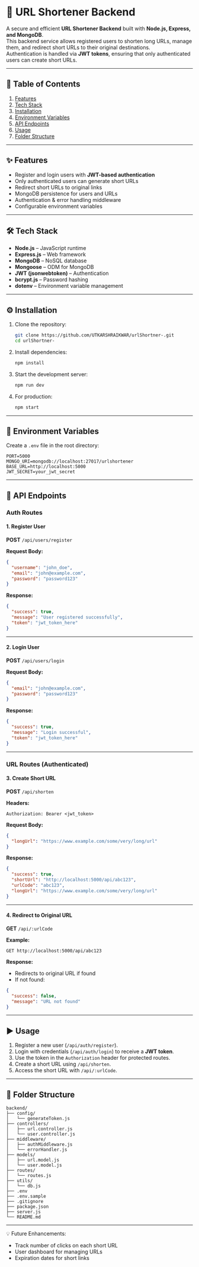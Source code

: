 # 🚀 URL Shortener Backend

A secure and efficient **URL Shortener Backend** built with **Node.js, Express, and MongoDB**.  
This backend service allows registered users to shorten long URLs, manage them, and redirect short URLs to their original destinations.  
Authentication is handled via **JWT tokens**, ensuring that only authenticated users can create short URLs.

---

## 📑 Table of Contents

1. [Features](#-features)
2. [Tech Stack](#-tech-stack)
3. [Installation](#-installation)
4. [Environment Variables](#-environment-variables)
5. [API Endpoints](#-api-endpoints)
6. [Usage](#-usage)
7. [Folder Structure](#-folder-structure)

---

## ✨ Features

- Register and login users with **JWT-based authentication**
- Only authenticated users can generate short URLs
- Redirect short URLs to original links
- MongoDB persistence for users and URLs
- Authentication & error handling middleware
- Configurable environment variables

---

## 🛠 Tech Stack

- **Node.js** – JavaScript runtime
- **Express.js** – Web framework
- **MongoDB** – NoSQL database
- **Mongoose** – ODM for MongoDB
- **JWT (jsonwebtoken)** – Authentication
- **bcrypt.js** – Password hashing
- **dotenv** – Environment variable management

---

## ⚙️ Installation

1. Clone the repository:

   ```bash
   git clone https://github.com/UTKARSHRAIKWAR/urlShortner-.git
   cd urlShortner-
   ```

2. Install dependencies:

   ```bash
   npm install
   ```

3. Start the development server:

   ```bash
   npm run dev
   ```

4. For production:
   ```bash
   npm start
   ```

---

## 🔑 Environment Variables

Create a `.env` file in the root directory:

```env
PORT=5000
MONGO_URI=mongodb://localhost:27017/urlshortener
BASE_URL=http://localhost:5000
JWT_SECRET=your_jwt_secret
```

---

## 📡 API Endpoints

### **Auth Routes**

#### 1. Register User

**POST** `/api/users/register`

**Request Body:**

```json
{
  "username": "john_doe",
  "email": "john@example.com",
  "password": "password123"
}
```

**Response:**

```json
{
  "success": true,
  "message": "User registered successfully",
  "token": "jwt_token_here"
}
```

---

#### 2. Login User

**POST** `/api/users/login`

**Request Body:**

```json
{
  "email": "john@example.com",
  "password": "password123"
}
```

**Response:**

```json
{
  "success": true,
  "message": "Login successful",
  "token": "jwt_token_here"
}
```

---

### **URL Routes (Authenticated)**

#### 3. Create Short URL

**POST** `/api/shorten`

**Headers:**

```
Authorization: Bearer <jwt_token>
```

**Request Body:**

```json
{
  "longUrl": "https://www.example.com/some/very/long/url"
}
```

**Response:**

```json
{
  "success": true,
  "shortUrl": "http://localhost:5000/api/abc123",
  "urlCode": "abc123",
  "longUrl": "https://www.example.com/some/very/long/url"
}
```

---

#### 4. Redirect to Original URL

**GET** `/api/:urlCode`

**Example:**

```
GET http://localhost:5000/api/abc123
```

**Response:**

- Redirects to original URL if found
- If not found:

```json
{
  "success": false,
  "message": "URL not found"
}
```

---

## ▶️ Usage

1. Register a new user (`/api/auth/register`).
2. Login with credentials (`/api/auth/login`) to receive a **JWT token**.
3. Use the token in the `Authorization` header for protected routes.
4. Create a short URL using `/api/shorten`.
5. Access the short URL with `/api/:urlCode`.

---

## 📂 Folder Structure

```
backend/
├── config/
│   └── generateToken.js
├── controllers/
│   ├── url.controller.js
│   └── user.controller.js
├── middleware/
│   ├── authMiddleware.js
│   └── errorHandler.js
├── models/
│   ├── url.model.js
│   └── user.model.js
├── routes/
│   └── routes.js
├── utils/
│   └── db.js
├── .env
├── .env.sample
├── .gitignore
├── package.json
├── server.js
└── README.md
```

---

💡 Future Enhancements:

- Track number of clicks on each short URL
- User dashboard for managing URLs
- Expiration dates for short links
